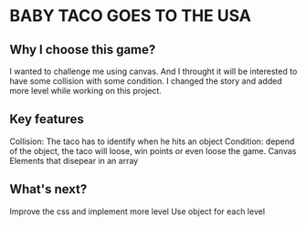 # BABY TACO GOES TO THE USA

## Why I choose this game?

I wanted to challenge me using canvas. And I throught it will be interested to have some collision with some condition.
I changed the story and added more level while working on this project.

## Key features

Collision: The taco has to identify when he hits an object
Condition: depend of the object, the taco will loose, win points or even loose the game.
Canvas
Elements that disepear in an array

## What's next?

Improve the css and implement more level
Use object for each level
